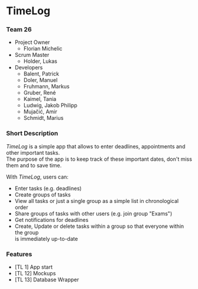 
# TimeLog

### Team 26

- Project Owner
  - Florian Michelic
- Scrum Master
  - Holder, Lukas
- Developers
  - Balent, Patrick
  - Doler, Manuel
  - Fruhmann, Markus
  - Gruber, René
  - Kaimel, Tania
  - Ludwig, Jakob Philipp
  - Mujačić, Amir
  - Schmidt, Marius
  
### Short Description
*TimeLog* is a simple app that allows to enter deadlines, appointments and other 
important tasks.  
The purpose of the app is to keep track of these important dates, don't miss them
and to save time.        

With *TimeLog*, users can:
 - Enter tasks (e.g. deadlines)
 - Create groups of tasks
 - View all tasks or just a single group as a simple list in chronological order
 - Share groups of tasks with other users (e.g. join group "Exams")
 - Get notifications for deadlines
 - Create, Update or delete tasks within a group so that everyone within the group   
   is immediately up-to-date
   
   
### Features

 - [TL 1] App start
 - [TL 12] Mockups
 - [TL 13] Database Wrapper



